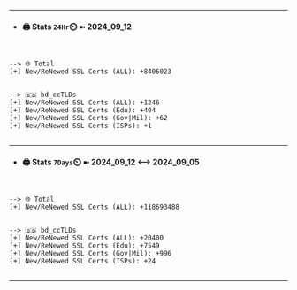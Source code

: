 

---
- #### 🖨️ **Stats** `24Hr`⏲️ ➼ 2024_09_12
```console


--> 🌐 Total
[+] New/ReNewed SSL Certs (ALL): +8406023


--> 🇧🇩 bd_ccTLDs
[+] New/ReNewed SSL Certs (ALL): +1246
[+] New/ReNewed SSL Certs (Edu): +404
[+] New/ReNewed SSL Certs (Gov|Mil): +62
[+] New/ReNewed SSL Certs (ISPs): +1


```

---
- #### 🖨️ **Stats** `7Days`⏲️ ➼ 2024_09_12 <--> 2024_09_05
```console


--> 🌐 Total
[+] New/ReNewed SSL Certs (ALL): +118693488


--> 🇧🇩 bd_ccTLDs
[+] New/ReNewed SSL Certs (ALL): +20400
[+] New/ReNewed SSL Certs (Edu): +7549
[+] New/ReNewed SSL Certs (Gov|Mil): +996
[+] New/ReNewed SSL Certs (ISPs): +24


```

---

